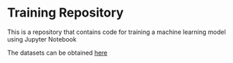 # Training Repository
This is a repository that contains code for training a machine learning model using Jupyter Notebook

The datasets can be obtained [here](https://drive.google.com/file/d/1Ao60X-dVDcBevhsRkflmcUeBi-Z7KQtB/view?usp=sharing)
